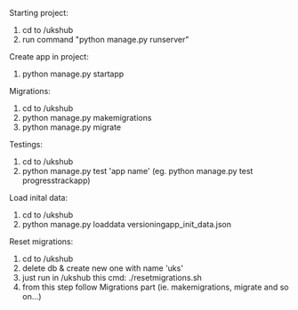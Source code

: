 Starting project:

1. cd to /ukshub
2. run command "python manage.py runserver"

Create app in project:

1. python manage.py startapp <name>

Migrations:

1. cd to /ukshub
2. python manage.py makemigrations
3. python manage.py migrate

Testings:

1. cd to /ukshub
2. python manage.py test 'app name' (eg. python manage.py test progresstrackapp)

Load inital data:

1. cd to /ukshub
2. python manage.py loaddata versioningapp_init_data.json

Reset migrations:

1. cd to /ukshub
2. delete db & create new one with name 'uks'
3. just run in /ukshub this cmd: ./resetmigrations.sh
4. from this step follow Migrations part (ie. makemigrations, migrate and so on...)
